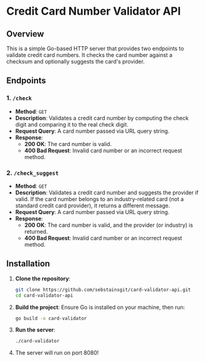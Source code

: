 # Credit Card Number Validator API

## Overview

This is a simple Go-based HTTP server that provides two endpoints to validate credit card numbers. It checks the card number against a checksum and optionally suggests the card's provider.

## Endpoints

### 1. `/check`
- **Method**: `GET`
- **Description**: Validates a credit card number by computing the check digit and comparing it to the real check digit.
- **Request Query**: A card number passed via URL query string.
- **Response**:
  - **200 OK**: The card number is valid.
  - **400 Bad Request**: Invalid card number or an incorrect request method.

### 2. `/check_suggest`
- **Method**: `GET`
- **Description**: Validates a credit card number and suggests the provider if valid. If the card number belongs to an industry-related card (not a standard credit card provider), it returns a different message.
- **Request Query**: A card number passed via URL query string.
- **Response**:
  - **200 OK**: The card number is valid, and the provider (or industry) is returned.
  - **400 Bad Request**: Invalid card number or an incorrect request method.

## Installation

1. **Clone the repository**:
   ```bash
   git clone https://github.com/sebstainsgit/card-validator-api.git
   cd card-validator-api

2. **Build the project**: Ensure Go is installed on your machine, then run:
   ```bash
   go build -o card-validator

3. **Run the server**:
   ```bash
   ./card-validator
4. The server will run on port 8080!
